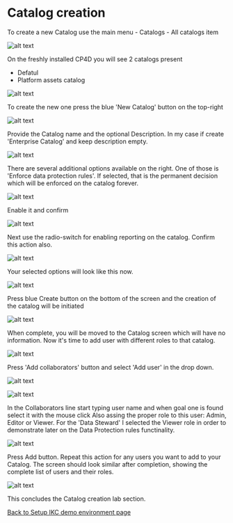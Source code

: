 # Catalog creation

To create a new Catalog use the main menu - Catalogs - All catalogs item

![alt text](/Setup%20WKC%20demo%20environment/Catalogs/images/catalog_creation-1.png)

On the freshly installed CP4D you will see 2 catalogs present

- Defatul
- Platform assets catalog

![alt text](/Setup%20WKC%20demo%20environment/Catalogs/images/catalog_creation-2.png)

To create the new one press the blue 'New Catalog' button on the top-right

![alt text](/Setup%20WKC%20demo%20environment/Catalogs/images/catalog_creation-3.png)

Provide the Catalog name and the optional Description. In my case if create 'Enterprise Catalog' and keep description empty.

![alt text](/Setup%20WKC%20demo%20environment/Catalogs/images/catalog_creation-4.png)

There are several additional options available on the right. One of those is 'Enforce data protection rules'. If selected, that is the permanent decision which will be enforced on the catalog forever.

![alt text](/Setup%20WKC%20demo%20environment/Catalogs/images/catalog_creation-5.png)

Enable it and confirm

![alt text](/Setup%20WKC%20demo%20environment/Catalogs/images/catalog_creation-6.png)

Next use the radio-switch for enabling reporting on the catalog. Confirm this action also.

![alt text](/Setup%20WKC%20demo%20environment/Catalogs/images/catalog_creation-7.png)

Your selected options will look like this now.

![alt text](/Setup%20WKC%20demo%20environment/Catalogs/images/catalog_creation-8.png)

Press blue Create button on the bottom of the screen and the creation of the catalog will be initiated

![alt text](/Setup%20WKC%20demo%20environment/Catalogs/images/catalog_creation-9.png)

When complete, you will be moved to the Catalog screen which will have no information. Now it's time to add user with different roles to that catalog.

![alt text](/Setup%20WKC%20demo%20environment/Catalogs/images/catalog_creation-10.png)

Press 'Add collaborators' button and select 'Add user' in the drop down.

![alt text](/Setup%20WKC%20demo%20environment/Catalogs/images/catalog_creation-11.png)

![alt text](/Setup%20WKC%20demo%20environment/Catalogs/images/catalog_creation-12.png)

In the Collaborators line start typing user name and when goal one is found select it with the mouse click
Also assing the proper role to this user: Admin, Editor or Viewer. For the 'Data Steward' I selected the Viewer role in order to demonstrate later on the Data Protection rules functinality.

![alt text](/Setup%20WKC%20demo%20environment/Catalogs/images/catalog_creation-13.png)

Press Add button. Repeat this action for any users you want to add to your Catalog. The screen should look similar after completion, showing the complete list of users and their roles.

![alt text](/Setup%20WKC%20demo%20environment/Catalogs/images/catalog_creation-14.png)

This concludes the Catalog creation lab section.

[Back to Setup IKC demo environment page](/Setup%20WKC%20demo%20environment/WKC_demo_setup_general_steps.md)

